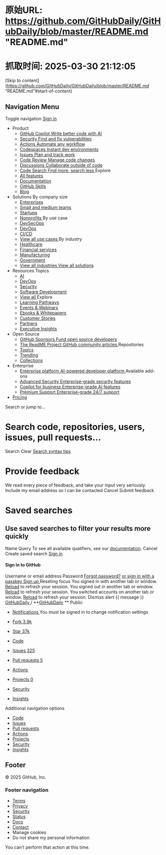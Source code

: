 # 原始URL: https://github.com/GitHubDaily/GitHubDaily/blob/master/README.md "README.md"

# 抓取时间: 2025-03-30 21:12:05

[Skip to content](https://github.com/GitHubDaily/GitHubDaily/blob/master/README.md "README.md"#start-of-content)
## Navigation Menu
Toggle navigation
[ ](https://github.com/)
[ Sign in ](https://github.com/login?return_to=https%3A%2F%2Fgithub.com%2FGitHubDaily%2FGitHubDaily%2Fblob%2Fmaster%2FREADME.md%2520%2522README.md%2522)
  * Product 
    * [ GitHub Copilot Write better code with AI  ](https://github.com/features/copilot)
    * [ Security Find and fix vulnerabilities  ](https://github.com/features/security)
    * [ Actions Automate any workflow  ](https://github.com/features/actions)
    * [ Codespaces Instant dev environments  ](https://github.com/features/codespaces)
    * [ Issues Plan and track work  ](https://github.com/features/issues)
    * [ Code Review Manage code changes  ](https://github.com/features/code-review)
    * [ Discussions Collaborate outside of code  ](https://github.com/features/discussions)
    * [ Code Search Find more, search less  ](https://github.com/features/code-search)
Explore
    * [ All features ](https://github.com/features)
    * [ Documentation ](https://docs.github.com)
    * [ GitHub Skills ](https://skills.github.com)
    * [ Blog ](https://github.blog)
  * Solutions 
By company size
    * [ Enterprises ](https://github.com/enterprise)
    * [ Small and medium teams ](https://github.com/team)
    * [ Startups ](https://github.com/enterprise/startups)
    * [ Nonprofits ](https://github.com/solutions/industry/nonprofits)
By use case
    * [ DevSecOps ](https://github.com/solutions/use-case/devsecops)
    * [ DevOps ](https://github.com/solutions/use-case/devops)
    * [ CI/CD ](https://github.com/solutions/use-case/ci-cd)
    * [ View all use cases ](https://github.com/solutions/use-case)
By industry
    * [ Healthcare ](https://github.com/solutions/industry/healthcare)
    * [ Financial services ](https://github.com/solutions/industry/financial-services)
    * [ Manufacturing ](https://github.com/solutions/industry/manufacturing)
    * [ Government ](https://github.com/solutions/industry/government)
    * [ View all industries ](https://github.com/solutions/industry)
[ View all solutions ](https://github.com/solutions)
  * Resources 
Topics
    * [ AI ](https://github.com/resources/articles/ai)
    * [ DevOps ](https://github.com/resources/articles/devops)
    * [ Security ](https://github.com/resources/articles/security)
    * [ Software Development ](https://github.com/resources/articles/software-development)
    * [ View all ](https://github.com/resources/articles)
Explore
    * [ Learning Pathways ](https://resources.github.com/learn/pathways)
    * [ Events & Webinars ](https://resources.github.com)
    * [ Ebooks & Whitepapers ](https://github.com/resources/whitepapers)
    * [ Customer Stories ](https://github.com/customer-stories)
    * [ Partners ](https://partner.github.com)
    * [ Executive Insights ](https://github.com/solutions/executive-insights)
  * Open Source 
    * [ GitHub Sponsors Fund open source developers  ](https://github.com/sponsors)
    * [ The ReadME Project GitHub community articles  ](https://github.com/readme)
Repositories
    * [ Topics ](https://github.com/topics)
    * [ Trending ](https://github.com/trending)
    * [ Collections ](https://github.com/collections)
  * Enterprise 
    * [ Enterprise platform AI-powered developer platform  ](https://github.com/enterprise)
Available add-ons
    * [ Advanced Security Enterprise-grade security features  ](https://github.com/enterprise/advanced-security)
    * [ Copilot for business Enterprise-grade AI features  ](https://github.com/features/copilot/copilot-business)
    * [ Premium Support Enterprise-grade 24/7 support  ](https://github.com/premium-support)
  * [Pricing](https://github.com/pricing)


Search or jump to...
# Search code, repositories, users, issues, pull requests...
Search 
Clear
[Search syntax tips](https://docs.github.com/search-github/github-code-search/understanding-github-code-search-syntax)
#  Provide feedback 
We read every piece of feedback, and take your input very seriously.
Include my email address so I can be contacted
Cancel  Submit feedback 
#  Saved searches 
## Use saved searches to filter your results more quickly
Name
Query
To see all available qualifiers, see our [documentation](https://docs.github.com/search-github/github-code-search/understanding-github-code-search-syntax). 
Cancel  Create saved search 
[ Sign in ](https://github.com/login?return_to=https%3A%2F%2Fgithub.com%2FGitHubDaily%2FGitHubDaily%2Fblob%2Fmaster%2FREADME.md%2520%2522README.md%2522)
####  Sign in to GitHub 
Username or email address 
Password  [Forgot password?](https://github.com/password_reset)
[ or sign in with a passkey ](https://github.com/login?passkey=true&return_to=https%3A%2F%2Fgithub.com%2FGitHubDaily%2FGitHubDaily%2Fblob%2Fmaster%2FREADME.md%2520%2522README.md%2522)
[ Sign up ](https://github.com/signup?ref_cta=Sign+up&ref_loc=header+logged+out&ref_page=%2F%3Cuser-name%3E%2F%3Crepo-name%3E%2Fblob%2Fshow&source=header-repo&source_repo=GitHubDaily%2FGitHubDaily) Reseting focus
You signed in with another tab or window. [Reload](https://github.com/GitHubDaily/GitHubDaily/blob/master/README.md "README.md") to refresh your session. You signed out in another tab or window. [Reload](https://github.com/GitHubDaily/GitHubDaily/blob/master/README.md "README.md") to refresh your session. You switched accounts on another tab or window. [Reload](https://github.com/GitHubDaily/GitHubDaily/blob/master/README.md "README.md") to refresh your session. Dismiss alert
{{ message }}
[ GitHubDaily ](https://github.com/GitHubDaily) / **[GitHubDaily](https://github.com/GitHubDaily/GitHubDaily) ** Public
  * [ Notifications ](https://github.com/login?return_to=%2FGitHubDaily%2FGitHubDaily) You must be signed in to change notification settings
  * [ Fork 3.9k ](https://github.com/login?return_to=%2FGitHubDaily%2FGitHubDaily)
  * [ Star  37k ](https://github.com/login?return_to=%2FGitHubDaily%2FGitHubDaily)


  * [ Code ](https://github.com/GitHubDaily/GitHubDaily)
  * [ Issues 325 ](https://github.com/GitHubDaily/GitHubDaily/issues)
  * [ Pull requests 5 ](https://github.com/GitHubDaily/GitHubDaily/pulls)
  * [ Actions ](https://github.com/GitHubDaily/GitHubDaily/actions)
  * [ Projects 0 ](https://github.com/GitHubDaily/GitHubDaily/projects)
  * [ Security ](https://github.com/GitHubDaily/GitHubDaily/security)
  * [ Insights ](https://github.com/GitHubDaily/GitHubDaily/pulse)


Additional navigation options
  * [ Code  ](https://github.com/GitHubDaily/GitHubDaily)
  * [ Issues  ](https://github.com/GitHubDaily/GitHubDaily/issues)
  * [ Pull requests  ](https://github.com/GitHubDaily/GitHubDaily/pulls)
  * [ Actions  ](https://github.com/GitHubDaily/GitHubDaily/actions)
  * [ Projects  ](https://github.com/GitHubDaily/GitHubDaily/projects)
  * [ Security  ](https://github.com/GitHubDaily/GitHubDaily/security)
  * [ Insights  ](https://github.com/GitHubDaily/GitHubDaily/pulse)


## Footer
[ ](https://github.com "GitHub") © 2025 GitHub, Inc. 
### Footer navigation
  * [Terms](https://docs.github.com/site-policy/github-terms/github-terms-of-service)
  * [Privacy](https://docs.github.com/site-policy/privacy-policies/github-privacy-statement)
  * [Security](https://github.com/security)
  * [Status](https://www.githubstatus.com/)
  * [Docs](https://docs.github.com/)
  * [Contact](https://support.github.com?tags=dotcom-footer)
  * Manage cookies 
  * Do not share my personal information 


You can’t perform that action at this time. 

